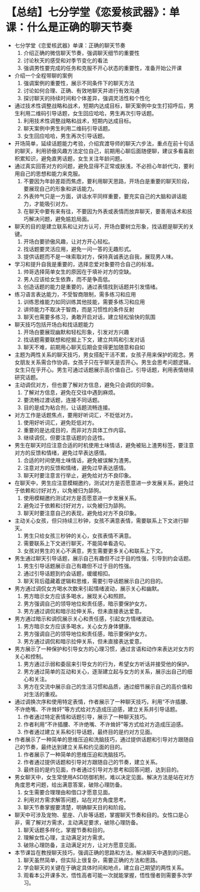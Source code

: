 # 【总结】七分学堂《恋爱核武器》：单课：什么是正确的聊天节奏

-   七分学堂《恋爱核武器》单课：正确的聊天节奏
    1.  介绍正确的微信聊天节奏，强调聊天细节的重要性
    2.  讨论秋天的感受和对季节变化的看法
    3.  强调男性要完成的任务和克服不开心状态的重要性，准备开始公开课
-   介绍一个全程带聊的案例
    1.  强调案例的重要性，展示不同条件下的聊天方法
    2.  讨论如何合理、正确、有效地聊天并进行有效沟通
    3.  探讨聊天的持续时间和个体差异，强调灵活性和个性化
-   通过技术性调整战略和战术，短期内达成目标，聊天案例中女生打招呼后，男生利用二维码引导话题，女生回应哈哈，男生再次引导话题。
    1.  利用技术性调整战略和战术，短期内达成目标。
    2.  聊天案例中男生利用二维码引导话题。
    3.  女生回应哈哈，男生再次引导话题。
-   开场简单，延续话题能力考验，介绍宾渡导师的聊天六步法，重点在前十句话的聊天，利用骄傲风趣方法定位自己，前期用心聊后面随便聊，建议多看喜剧积累知识，避免直男话题，女生关注年龄问题。
-   通过真实回答对方的问题，避免显得不正常或肤浅，不必担心年龄代沟，要利用自己的思想和能力来克服。
    1.  不要因为年龄差距而焦虑，要利用聊天思路，开场白是重要的聊天阶段，要展现自己的形象和讲话能力。
    2.  外表帅气只是一方面，讲话水平同样重要，要充实自己的大脑和讲话能力，才能吸引对方。
    3.  在聊天中要有来有往，不要因为外表或表情而放弃聊天，要善用话术和技巧解决问题，避免尴尬局面。
-   聊天的目的是建立联系和让对方认可，开场白要树立形象，找话题是聊天的关键。
    1.  开场白要骄傲风趣，让对方开心轻松。
    2.  找话题要灵活应用，避免一问一答的无趣形式。
    3.  提供话题而不是一味索取对方，保持真诚表达自我，展现男人味。
-   学习和提升自我是重要的，选择恋爱对象要符合自己的标准。
    1.  帅哥选择简单女生的原因在于填补对方的空缺。
    2.  男人应该给女生依靠，而不是争高低。
    3.  创造话题的能力是重要的，通过表情找到话题并引发情绪。
-   练习语言表达能力，不受智商限制，需多练习和应用
    1.  训练思维能力如同训练其他技能，需要多练习和应用
    2.  讲师能力不取决于智商，而是习惯性的条件反射
    3.  聊天也需要多练习，勇敢开启对话，建立轻松愉快的氛围
-   聊天技巧包括开场白和找话题能力
    1.  开场白要展现幽默和轻松形象，引发对方兴趣
    2.  找话题需要联想和挖掘上下文，建立共鸣和引发对话
    3.  聊天不难，前期用心聊天后期会变得更加随意和自如
-   主题为两性关系的聊天技巧，男女搭配干活不累，女孩子用来保护的观念。男女朋友关系需合作协调，女孩子只在乎聊天是否开心。男生会思考问题逻辑，女生只在乎开心。男生可通过话题展示高价值自己，引导话题，利用表情继续研究话题。
-   主动调侃对方，但也要了解对方信息，避免只会调侃的印象。
    1.  了解对方信息，避免在交往中遇到麻烦。
    2.  要流畅过渡话题，连接不同话题。
    3.  目的是成为粘合剂，让话题流畅连接。
-   对方工作是话题焦点，要用好听词汇，不贬低对方。
    1.  使用好听词汇，避免贬低对方。
    2.  重要的是达成目的，而非对方具体工作内容。
    3.  继续调侃，但要注意话题的合适性。
-   男生在聊天时应注意合适的时机使用土味情话，避免被贴上渣男标签，要注意对方的反馈和情绪，避免过早表达感情。
    1.  合适的时间使用土味情话，避免被误解为渣男。
    2.  注意对方的反馈和情绪，避免过早表达感情。
    3.  聊天时要注意言行举止，避免给对方不良印象。
-   在聊天中，男生应注意模糊邀约，测试对方是否愿意进一步发展关系，避免过于依赖和讨好对方，以免被归为舔狗。
    1.  使用模糊邀约测试对方是否愿意进一步发展关系。
    2.  避免过于依赖和讨好对方，以免被归为舔狗。
    3.  聊天时要注意自己的表现，避免给对方不良印象。
-   主动关心女孩，但只持续三秒钟，女孩不满意表情，需要联系上下文进行聊天。
    1.  男生只给女孩三秒钟的关心，女孩表情不满意。
    2.  需要联系上下文进行聊天，不能简单看造句。
    3.  女孩对男生的关心不满意，男生需要更多关心和联系上下文。
-   男生通过聊天引导话题，展示自己有趣但不过于目的性强，引导到约会话题。
    1.  男生引导话题展示自己有趣但不过于目的性强。
    2.  通过引导话题到约会话题，缓缓相扣。
    3.  聊天背后蕴藏着逻辑和思维，需要引导话题展示自己的目的。
-   男方通过调侃女方喝水次数来引起情绪波动，展示关心和幽默。
    1.  男方暗示女方应该多喝水，展现关心和照顾。
    2.  男方强调自己的领导地位和责任感，暗示要保护女方。
    3.  男方通过调侃和暗示拉伸关系，但未直接表达爱意。
-   男方通过暗示和调侃展示关心和责任感，引起女方情绪波动。
    1.  男方暗示女方应该多喝水，关心女方身体健康。
    2.  男方强调自己的领导地位和责任感，暗示要保护女方。
    3.  男方通过调侃和暗示拉伸关系，但未直接表达爱意。
-   男方展示了一种保护和引导女方的心理习惯，通过言语和动作来表达对女方的关心和控制。
    1.  男方通过示弱和委屈来引导女方的行为，希望女方听话并接受他的保护。
    2.  男方通过简单的互动和关心，逐渐建立起与女方的关系，展示出自己的细心和关注。
    3.  男方在交流中展示自己的生活习惯和品质，通过细节展示自己的高价值和对生活的重视。
-   通过调换次序和使用特定表情，作者展示了一种聊天技巧，利用“不许插腰、不许绝嘴、不许耸奸”等方式给对方造成压迫感，建立关系并引导话题。
    1.  作者通过特定表情和话题引导，展示了一种聊天技巧。
    2.  作者利用“不许插腰、不许绝嘴、不许耸奸”等方式给对方造成压迫感。
    3.  作者通过建立关系和引导话题，最终目的是约对方见面。
-   作者展示了一种简单的思维压迫和洗脑技巧，通过提供话题和引导对方跟随自己的节奏，最终达到建立关系和约见面的目的。
    1.  作者展示了一种简单的思维压迫和洗脑技巧。
    2.  作者通过提供话题和引导对方跟随自己的节奏，建立关系。
    3.  最终目的是约见面，作者通过引导对方思考和回答问题，达到目的。
-   男女聊天中，女生常使用ASD防御机制，难以决定见面。解决方法是站在对方角度思考问题，给出满意答案，破除心理防备。
    1.  女生需要合理理由和借口才愿意见面。
    2.  利用对方需求解答问题，站在对方角度思考。
    3.  聊天节奏掌握要清楚，明确聊天目的和阶段。
-   聊天中可涉及宠物、星座、八卦等话题，掌握聊天节奏和目的。女性口是心非，需了解对方需求，主动满足要求，破除心理防备。
    1.  聊天话题多样化，掌握节奏和目的。
    2.  理解女性心理，主动满足对方需求。
    3.  破除心理防备，主动满足对方，让对方愿意见面。
-   本节课旨在教授聊天技巧，强调正确的思路和方法，解决聊天中遇到的问题。
    1.  聊天虽然简单，但实际上很复杂，需要正确的方法和思路。
    2.  学会聊天的关键在于确定具体时间和地点，建立自己期望的两性关系。
    3.  观看本公开课多次，悟性高者可能一次就能掌握，悟性慢者则需要多次学习。